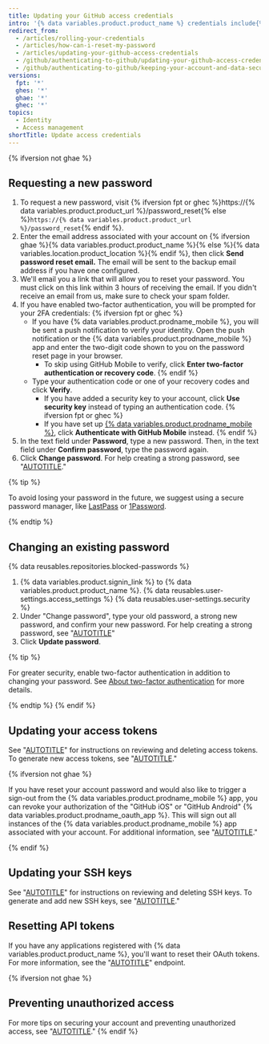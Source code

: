 ```yaml
---
title: Updating your GitHub access credentials
intro: '{% data variables.product.product_name %} credentials include{% ifversion not ghae %} not only your password, but also{% endif %} the access tokens, SSH keys, and application API tokens you use to communicate with {% data variables.product.product_name %}. Should you have the need, you can reset all of these access credentials yourself.'
redirect_from:
  - /articles/rolling-your-credentials
  - /articles/how-can-i-reset-my-password
  - /articles/updating-your-github-access-credentials
  - /github/authenticating-to-github/updating-your-github-access-credentials
  - /github/authenticating-to-github/keeping-your-account-and-data-secure/updating-your-github-access-credentials
versions:
  fpt: '*'
  ghes: '*'
  ghae: '*'
  ghec: '*'
topics:
  - Identity
  - Access management
shortTitle: Update access credentials
---
```

{% ifversion not ghae %}
## Requesting a new password

1. To request a new password, visit {% ifversion fpt or ghec %}https://{% data variables.product.product_url %}/password_reset{% else %}`https://{% data variables.product.product_url %}/password_reset`{% endif %}.
1. Enter the email address associated with your account on {% ifversion ghae %}{% data variables.product.product_name %}{% else %}{% data variables.location.product_location %}{% endif %}, then click **Send password reset email.** The email will be sent to the backup email address if you have one configured.
1. We'll email you a link that will allow you to reset your password. You must click on this link within 3 hours of receiving the email. If you didn't receive an email from us, make sure to check your spam folder.
1. If you have enabled two-factor authentication, you will be prompted for your 2FA credentials:
{% ifversion fpt or ghec %}
   - If you have {% data variables.product.prodname_mobile %}, you will be sent a push notification to verify your identity. Open the push notification or the {% data variables.product.prodname_mobile %} app and enter the two-digit code shown to you on the password reset page in your browser.
      - To skip using GitHub Mobile to verify, click **Enter two-factor authentication or recovery code**.
{% endif %}
   - Type your authentication code or one of your recovery codes and click **Verify**.
     - If you have added a security key to your account, click **Use security key** instead of typing an authentication code.
     {% ifversion fpt or ghec %}
     - If you have set up [{% data variables.product.prodname_mobile %}](https://github.com/mobile), click **Authenticate with GitHub Mobile** instead.
     {% endif %}
1. In the text field under **Password**, type a new password. Then, in the text field under **Confirm password**, type the password again.
1. Click **Change password**. For help creating a strong password, see "[AUTOTITLE](/authentication/keeping-your-account-and-data-secure/creating-a-strong-password)."

{% tip %}

To avoid losing your password in the future, we suggest using a secure password manager, like [LastPass](https://lastpass.com/) or [1Password](https://1password.com/).

{% endtip %}

## Changing an existing password

{% data reusables.repositories.blocked-passwords %}

1. {% data variables.product.signin_link %} to {% data variables.product.product_name %}.
{% data reusables.user-settings.access_settings %}
{% data reusables.user-settings.security %}
1. Under "Change password", type your old password, a strong new password, and confirm your new password. For help creating a strong password, see "[AUTOTITLE](/authentication/keeping-your-account-and-data-secure/creating-a-strong-password)"
1. Click **Update password**.

{% tip %}

For greater security, enable two-factor authentication in addition to changing your password. See [About two-factor authentication](/authentication/securing-your-account-with-two-factor-authentication-2fa/about-two-factor-authentication) for more details.

{% endtip %}
{% endif %}
## Updating your access tokens

See "[AUTOTITLE](/apps/using-github-apps/reviewing-your-authorized-integrations)" for instructions on reviewing and deleting access tokens. To generate new access tokens, see "[AUTOTITLE](/authentication/keeping-your-account-and-data-secure/creating-a-personal-access-token)."

{% ifversion not ghae %}

If you have reset your account password and would also like to trigger a sign-out from the {% data variables.product.prodname_mobile %} app, you can revoke your authorization of the "GitHub iOS" or "GitHub Android" {% data variables.product.prodname_oauth_app %}. This will sign out all instances of the {% data variables.product.prodname_mobile %} app associated with your account. For additional information, see "[AUTOTITLE](/apps/using-github-apps/reviewing-your-authorized-integrations)."

{% endif %}

## Updating your SSH keys

See "[AUTOTITLE](/authentication/keeping-your-account-and-data-secure/reviewing-your-ssh-keys)" for instructions on reviewing and deleting SSH keys. To generate and add new SSH keys, see "[AUTOTITLE](/authentication/connecting-to-github-with-ssh)."

## Resetting API tokens

If you have any applications registered with {% data variables.product.product_name %}, you'll want to reset their OAuth tokens. For more information, see the "[AUTOTITLE](/rest/apps#reset-an-authorization)" endpoint.

{% ifversion not ghae %}
## Preventing unauthorized access

For more tips on securing your account and preventing unauthorized access, see "[AUTOTITLE](/authentication/keeping-your-account-and-data-secure/preventing-unauthorized-access)."
{% endif %}
